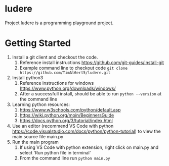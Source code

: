 # ludere
Project ludere is a programming playground project.

# Getting Started

1. Install a git client and checkout the code.
    1. Reference install instructions https://github.com/git-guides/install-git
    1. Example command line to checkout code `git clone https://github.com/TimAl6ert5/ludere.git`
1. Install python3
    1. Reference instructions for windows https://www.python.org/downloads/windows/
    1. After a successfull install, should be able to run `python --version` at the command line
1. Learning python resources:
    1. https://www.w3schools.com/python/default.asp
    1. https://wiki.python.org/moin/BeginnersGuide
    1. https://docs.python.org/3/tutorial/index.html
1. Use an editor (recommend VS Code with python https://code.visualstudio.com/docs/python/python-tutorial) to view the main source file main.py
1. Run the main program
    1. If using VS Code with python extension, right click on main.py and select 'Run python file in terminal'
    1. From the command line run `python main.py`
